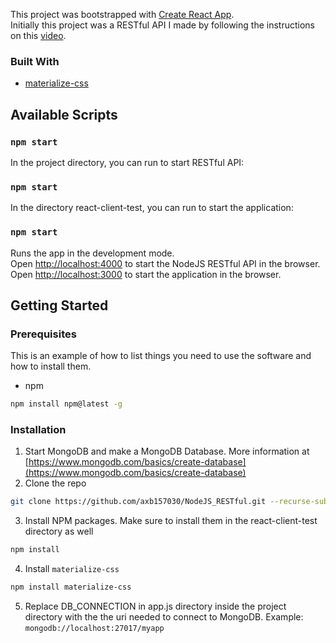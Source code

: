 This project was bootstrapped with [Create React App](https://github.com/facebook/create-react-app).<br />
Initially this project was a RESTful API I made by following the instructions on this [video](https://www.youtube.com/watch?v=vjf774RKrLc).

### Built With

* [materialize-css](https://materializecss.com/)


## Available Scripts

### `npm start` 

In the project directory, you can run to start RESTful API:

### `npm start` 

In the directory react-client-test, you can run to start the application:

### `npm start` 

Runs the app in the development mode.<br />
Open [http://localhost:4000](http://localhost:4000) to start the NodeJS RESTful API in the browser. <br/>
Open [http://localhost:3000](http://localhost:3000) to start the application in the browser.

<!-- GETTING STARTED -->
## Getting Started


### Prerequisites

This is an example of how to list things you need to use the software and how to install them.
* npm
```sh
npm install npm@latest -g
```

### Installation

1. Start MongoDB and make a MongoDB Database. More information at [https://www.mongodb.com/basics/create-database](https://www.mongodb.com/basics/create-database)
2. Clone the repo
```sh
git clone https://github.com/axb157030/NodeJS_RESTful.git --recurse-submodules
```
3. Install NPM packages. Make sure to install them in the react-client-test directory as well
```sh
npm install
```
4. Install `materialize-css`
```sh
npm install materialize-css
```

5. Replace DB_CONNECTION in app.js directory inside the project directory with the the uri needed to connect to MongoDB. Example: `mongodb://localhost:27017/myapp`
